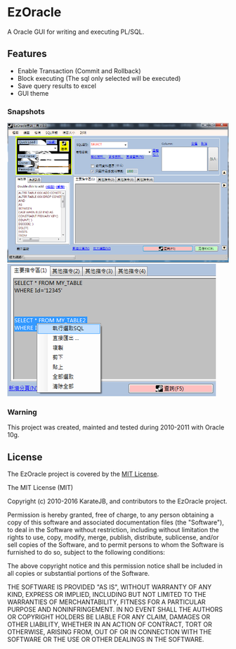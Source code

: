 # EzOracle

A Oracle GUI for writing and executing PL/SQL.



## Features

* Enable Transaction (Commit and Rollback)
* Block executing (The sql only selected will be executed)
* Save query results to excel
* GUI theme

### Snapshots

![Main](/images/MainForm.png)
![Main](/images/BlockQuery.png)

### Warning

This project was created, mainted and tested during 2010-2011 with Oracle 10g.


## License

The EzOracle project is covered by the [MIT License](http://opensource.org/licenses/MIT "MIT License").

The MIT License (MIT)

Copyright (c) 2010-2016 KarateJB, and contributors to the EzOracle project.

Permission is hereby granted, free of charge, to any person obtaining a copy
of this software and associated documentation files (the "Software"), to deal
in the Software without restriction, including without limitation the rights
to use, copy, modify, merge, publish, distribute, sublicense, and/or sell
copies of the Software, and to permit persons to whom the Software is
furnished to do so, subject to the following conditions:

The above copyright notice and this permission notice shall be included in
all copies or substantial portions of the Software.

THE SOFTWARE IS PROVIDED "AS IS", WITHOUT WARRANTY OF ANY KIND, EXPRESS OR
IMPLIED, INCLUDING BUT NOT LIMITED TO THE WARRANTIES OF MERCHANTABILITY,
FITNESS FOR A PARTICULAR PURPOSE AND NONINFRINGEMENT. IN NO EVENT SHALL THE
AUTHORS OR COPYRIGHT HOLDERS BE LIABLE FOR ANY CLAIM, DAMAGES OR OTHER
LIABILITY, WHETHER IN AN ACTION OF CONTRACT, TORT OR OTHERWISE, ARISING FROM,
OUT OF OR IN CONNECTION WITH THE SOFTWARE OR THE USE OR OTHER DEALINGS IN
THE SOFTWARE.

